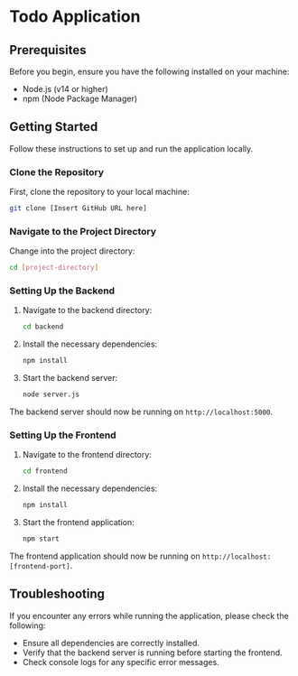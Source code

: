
# Todo Application

## Prerequisites
Before you begin, ensure you have the following installed on your machine:

- Node.js (v14 or higher)
- npm (Node Package Manager)

## Getting Started

Follow these instructions to set up and run the application locally.

### Clone the Repository
First, clone the repository to your local machine:
```bash
git clone [Insert GitHub URL here]
```

### Navigate to the Project Directory
Change into the project directory:
```bash
cd [project-directory]
```

### Setting Up the Backend

1. Navigate to the backend directory:
   ```bash
   cd backend
   ```

2. Install the necessary dependencies:
   ```bash
   npm install
   ```

3. Start the backend server:
   ```bash
   node server.js
   ```

The backend server should now be running on `http://localhost:5000`.

### Setting Up the Frontend

1. Navigate to the frontend directory:
   ```bash
   cd frontend
   ```

2. Install the necessary dependencies:
   ```bash
   npm install
   ```

3. Start the frontend application:
   ```bash
   npm start
   ```

The frontend application should now be running on `http://localhost:[frontend-port]`.


## Troubleshooting
If you encounter any errors while running the application, please check the following:

- Ensure all dependencies are correctly installed.
- Verify that the backend server is running before starting the frontend.
- Check console logs for any specific error messages.
